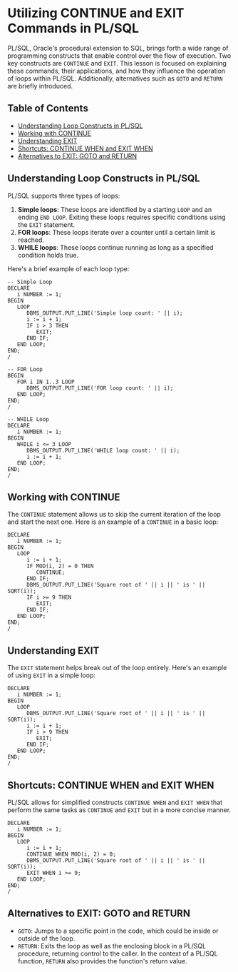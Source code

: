 # Utilizing CONTINUE and EXIT Commands in PL/SQL

PL/SQL, Oracle's procedural extension to SQL, brings forth a wide range of programming constructs that enable control over the flow of execution. Two key constructs are `CONTINUE` and `EXIT`. This lesson is focused on explaining these commands, their applications, and how they influence the operation of loops within PL/SQL. Additionally, alternatives such as `GOTO` and `RETURN` are briefly introduced. 

## Table of Contents
- [Understanding Loop Constructs in PL/SQL](#understanding-loop-constructs-in-plsql)
- [Working with CONTINUE](#working-with-continue)
- [Understanding EXIT](#understanding-exit)
- [Shortcuts: CONTINUE WHEN and EXIT WHEN](#shortcuts-continue-when-and-exit-when)
- [Alternatives to EXIT: GOTO and RETURN](#alternatives-to-exit-goto-and-return)

<a name="understanding-loop-constructs-in-plsql"></a>
## Understanding Loop Constructs in PL/SQL

PL/SQL supports three types of loops:
1. **Simple loops**: These loops are identified by a starting `LOOP` and an ending `END LOOP`. Exiting these loops requires specific conditions using the `EXIT` statement.
2. **FOR loops**: These loops iterate over a counter until a certain limit is reached.
3. **WHILE loops**: These loops continue running as long as a specified condition holds true.

Here's a brief example of each loop type:

```plsql
-- Simple Loop
DECLARE
   i NUMBER := 1;
BEGIN
   LOOP
      DBMS_OUTPUT.PUT_LINE('Simple loop count: ' || i);
      i := i + 1;
      IF i > 3 THEN
         EXIT;
      END IF;
   END LOOP;
END;
/

-- FOR Loop
BEGIN
   FOR i IN 1..3 LOOP
      DBMS_OUTPUT.PUT_LINE('FOR loop count: ' || i);
   END LOOP;
END;
/

-- WHILE Loop
DECLARE
   i NUMBER := 1;
BEGIN
   WHILE i <= 3 LOOP
      DBMS_OUTPUT.PUT_LINE('WHILE loop count: ' || i);
      i := i + 1;
   END LOOP;
END;
/
```

<a name="working-with-continue"></a>
## Working with CONTINUE

The `CONTINUE` statement allows us to skip the current iteration of the loop and start the next one. Here is an example of a `CONTINUE` in a basic loop:

```plsql
DECLARE
   i NUMBER := 1;
BEGIN
   LOOP
      i := i + 1;
      IF MOD(i, 2) = 0 THEN
         CONTINUE;
      END IF;
      DBMS_OUTPUT.PUT_LINE('Square root of ' || i || ' is ' || SQRT(i));
      IF i >= 9 THEN
         EXIT;
      END IF;
   END LOOP;
END;
/
```

<a name="understanding-exit"></a>
## Understanding EXIT

The `EXIT` statement helps break out of the loop entirely. Here's an example of using `EXIT` in a simple loop:

```plsql
DECLARE
   i NUMBER := 1;
BEGIN
   LOOP
      DBMS_OUTPUT.PUT_LINE('Square root of ' || i || ' is ' || SQRT(i));
      i := i + 1;
      IF i > 9 THEN
         EXIT;
      END IF;
   END LOOP;
END;
/
```

<a name="shortcuts-continue-when-and-exit-when"></a>
## Shortcuts: CONTINUE WHEN and EXIT WHEN

PL/SQL allows for simplified constructs `CONTINUE WHEN` and `EXIT WHEN` that perform the same tasks as `CONTINUE` and `EXIT` but in a more concise manner.

```plsql
DECLARE
   i NUMBER := 1;
BEGIN
   LOOP
      i := i + 1;
      CONTINUE WHEN MOD(i, 2) = 0;
      DBMS_OUTPUT.PUT_LINE('Square root of ' || i || ' is ' || SQRT(i));
      EXIT WHEN i >= 9;
   END LOOP;
END;
/
```

<a name="alternatives-to-exit-goto-and-return"></a>
## Alternatives to EXIT: GOTO and RETURN

- `GOTO`: Jumps to a specific point in the code, which could be inside or outside of the loop.
- `RETURN`: Exits the loop as well as the enclosing block in a PL/SQL procedure, returning control to the caller. In the context of a PL/SQL function, `RETURN` also provides the function's return value.

